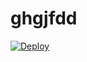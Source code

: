# ghgjfdd
[![Deploy](https://www.herokucdn.com/deploy/button.png)](https://dashboard.heroku.com/new?template=https://github.com/fhfhj/ghgjfdd)

